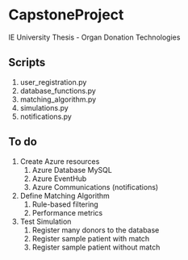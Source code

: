 # CapstoneProject
IE University Thesis - Organ Donation Technologies


## Scripts
1. user_registration.py
2. database_functions.py
3. matching_algorithm.py
4. simulations.py
5. notifications.py

## To do
1. Create Azure resources
   1. Azure Database MySQL
   2. Azure EventHub 
   3. Azure Communications (notifications)
2. Define Matching Algorithm
   1. Rule-based filtering
   2. Performance metrics 
3. Test Simulation
   1. Register many donors to the database
   2. Register sample patient with match
   3. Register sample patient without match